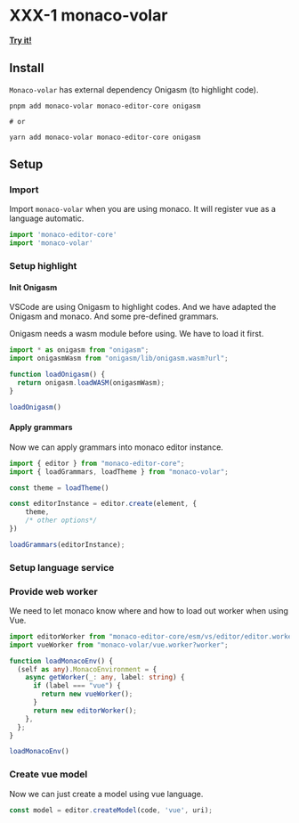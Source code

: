 # XXX-1 monaco-volar

**[Try it!](https://kingwl.github.io/monaco-volar/)**

## Install

`Monaco-volar` has external dependency Onigasm (to highlight code).

```console
pnpm add monaco-volar monaco-editor-core onigasm

# or

yarn add monaco-volar monaco-editor-core onigasm

```

## Setup

### Import

Import `monaco-volar` when you are using monaco. It will register vue as a language automatic.

```ts
import 'monaco-editor-core'
import 'monaco-volar'
```

### Setup highlight

#### Init Onigasm

VSCode are using Onigasm to highlight codes. And we have adapted the Onigasm and monaco. And some pre-defined grammars.

Onigasm needs a wasm module before using. We have to load it first.

```ts
import * as onigasm from "onigasm";
import onigasmWasm from "onigasm/lib/onigasm.wasm?url";

function loadOnigasm() {
  return onigasm.loadWASM(onigasmWasm);
}

loadOnigasm()

```

#### Apply grammars
Now we can apply grammars into monaco editor instance.

```ts
import { editor } from "monaco-editor-core";
import { loadGrammars, loadTheme } from "monaco-volar";

const theme = loadTheme()

const editorInstance = editor.create(element, {
    theme,
    /* other options*/
})

loadGrammars(editorInstance);
```

### Setup language service

### Provide web worker

We need to let monaco know where and how to load out worker when using Vue.

```ts
import editorWorker from "monaco-editor-core/esm/vs/editor/editor.worker?worker";
import vueWorker from "monaco-volar/vue.worker?worker";

function loadMonacoEnv() {
  (self as any).MonacoEnvironment = {
    async getWorker(_: any, label: string) {
      if (label === "vue") {
        return new vueWorker();
      }
      return new editorWorker();
    },
  };
}

loadMonacoEnv()

```

<!-- #### Prepare virtual files

We have some pre-defined type declaration files to provide type check and more language features. 

```ts
import { prepareVirtualFiles } from "monaco-volar";

prepareVirtualFiles();
``` -->

### Create vue model

Now we can just create a model using vue language.

```ts
const model = editor.createModel(code, 'vue', uri);
```

<!-- ## API

## Add extra lib

```ts
monaco.languages.vue.vueDefaults.addExtraLib(uri, code);
``` -->
